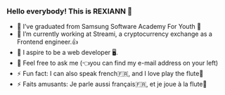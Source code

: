 ### Hello everybody! This is REXIANN 👋

- 🔭 I’ve graduated from Samsung Software Academy For Youth 🏫
- 🌱 I’m currently working at Streami, a cryptocurrency exchange as a Frontend engineer.👍
- 🙏 I aspire to be a web developer 🖥.
- 💬 Feel free to ask me (👈you can find my e-mail address on your left) 
- ⚡ Fun fact: I can also speak french🇫🇷, and I love play the flute🎵
- ⚡ Faits amusants: Je parle aussi français🇫🇷, et je joue à la flute🎵

<!--
**REXIANN/REXIANN** is a ✨ _special_ ✨ repository because its `README.md` (this file) appears on your GitHub profile.

-->
